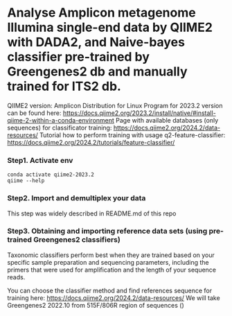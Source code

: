# Analyse Amplicon metagenome Illumina single-end data by QIIME2 with DADA2, and Naive-bayes classifier pre-trained by Greengenes2 db and manually trained for ITS2 db.

QIIME2 version: Amplicon Distribution for Linux 
Program for 2023.2 version can be found here: https://docs.qiime2.org/2023.2/install/native/#install-qiime-2-within-a-conda-environment
Page with available databases (only sequences) for classificator training: https://docs.qiime2.org/2024.2/data-resources/
Tutorial how to perform training with usage q2-feature-classifier: https://docs.qiime2.org/2024.2/tutorials/feature-classifier/ 

### Step1. Activate env
```
conda activate qiime2-2023.2
qiime --help
```
### Step2. Import and demultiplex your data
This step was widely described in README.md of this repo

### Step3. Obtaining and importing reference data sets (using pre-trained Greengenes2 classifiers)
Taxonomic classifiers perform best when they are trained based on your specific sample preparation and sequencing parameters, including the primers that were used for amplification and the length of your sequence reads.

You can choose the classifier method and find references sequence for training here: https://docs.qiime2.org/2024.2/data-resources/ 
We will take Greengenes2 2022.10 from 515F/806R region of sequences ()

